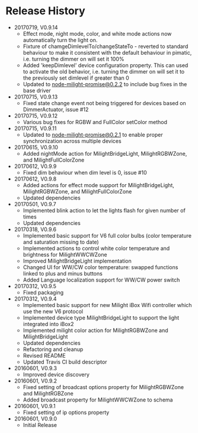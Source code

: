 # Release History

* 20170719, V0.9.14
    * Effect mode, night mode, color, and white mode actions now automatically turn the light on.
    * Fixture of chamgeDimlevelTo/changeStateTo - reverted to standard behaviour to make it consistent with the 
      default behaviour in pimatic, i.e. turning the dimmer on will set it 100%
    * Added 'keepDimlevel' device configuration property. This can used to activate the old behavior, i.e. 
      turning the dimmer on will set it to the previously set dimlevel if greater than 0
    * Updated to node-milight-promise@0.2.2 to include bug fixes in the base driver
* 20170715, V0.9.13
    * Fixed state change event not being triggered for devices based on DimmerActuator, issue #12
* 20170715, V0.9.12
    * Various bug fixes for RGBW and FullColor setColor method
* 20170715, V0.9.11
    * Updated to node-milight-promise@0.2.1 to enable proper synchronization across multiple devices
* 20170615, V0.9.10
    * Added nightMode action for MilightBridgeLight, MilightRGBWZone, and MilightFullColorZone
* 20170612, V0.9.9
    * Fixed dim behaviour when dim level is 0, issue #10
* 20170612, V0.9.8
    * Added actions for effect mode support for MilightBridgeLight, MilightRGBWZone, and MilightFullColorZone
    * Updated dependencies 
* 20170501, V0.9.7
    * Implemented blink action to let the lights flash for given number of times
    * Updated dependencies
* 20170318, V0.9.6
    * Implemented basic support for V6 full color bulbs (color temperature and saturation missing to date)
    * Implemented actions to control white color temperature and brightness for MilightWWCWZone
    * Improved MilightBridgeLight implementation
    * Changed UI for WW/CW color temperature: swapped functions linked to plus and minus buttons
    * Added Language localization support for WW/CW power switch
* 20170312, V0.9.5
    * Fixed packaging
* 20170312, V0.9.4
    * Implemented basic support for new Milight iBox Wifi controller which use the new V6 protocol
    * Implemented device type MilightBridgeLight to support the light integrated into iBox2
    * Implemented milight color action for MilightRGBWZone and MilightBridgeLight
    * Updated dependencies
    * Refactoring and cleanup
    * Revised README
    * Updated Travis CI build descriptor
* 20160601, V0.9.3
    * Improved device discovery
* 20160601, V0.9.2
    * Fixed setting of broadcast options property for MilightRGBWZone and MilightRGBZone
    * Added broadcast property for MilightWWCWZone to schema
* 20160601, V0.9.1
    * Fixed setting of ip options property     
* 20160601, V0.9.0
    * Initial Release